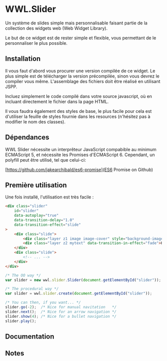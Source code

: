 WWL.Slider
==========

Un système de slides simple mais personnalisable faisant partie de la
collection des widgets web (Web Widget Library).

Le but de ce widget est de rester simple et flexible, vous permettant de
le personnaliser le plus possible.

Installation
------------

Il vous faut d'abord vous procurer une version compilée de ce widget. Le
plus simple est de télécharger la version précompilée, sinon vous devrez
le compiler vous même. L'assemblage des fichiers doit être réalisé en
utilisant JSPP.

Incluez simplement le code compilé dans votre source javascript, où en
incluant directement le fichier dans la page HTML.

Il vous faudra également des styles de base, le plus facile pour cela
est d'utiliser la feuille de styles fournie dans les resources
(n'hésitez pas à modifier le nom des classes).

Dépendances
-----------

WWL Slider nécessite un interprêteur JavaScript compabible au minimum
ECMAScript 5, et nécessite les Promises d'ECMAScript 6. Cependant, un
polyfill peut être utilisé, tel que celui-ci:

[https://github.com/jakearchibald/es6-promise](ES6 Promise on Github)

Première utilisation
--------------------

Une fois installé, l'utilisation est très facile :

```html
<div class="slider"
	id="slider"
	data-autoplay="true"
	data-transition-delay="1.0"
	data-transition-effect="slide"
>
	<div class="slide">
		<div class="layer z1 image image-cover" style="background-image: url('hello.jpeg')"></div>
		<div class="layer z2 mytext" data-transition-in-effect="fade">Hi! This is a text</div>
	</div>
	<div class="slide">
		<!-- ... -->
	</div>
</div>
```

```javascript
/* The OO way */
var slider = new wwl.slider.Slider(document.getElementById("slider"));

/* The procedural way */
var slider = wwl.slider.create(document.getElementById("slider"));

/* You can then, if you want... */
slider.go(-2);  /* Nice for manual navitation   */
slider.next();  /* Nice for an arrow navigation */
slider.show(4); /* Nice for a bullet navigation */
slider.play();
```

Documentation
-------------

Notes
-----
